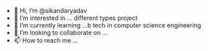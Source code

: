 - 👋 Hi, I’m @sikandaryadav
- 👀 I’m interested in ... different types project
- 🌱 I’m currently learning ...b tech in computer science engineering
- 💞️ I’m looking to collaborate on ...
- 📫 How to reach me ...

<!---
sikandaryadav/sikandaryadav is a ✨ special ✨ repository because its `README.md` (this file) appears on your GitHub profile.
You can click the Preview link to take a look at your changes.
--->
